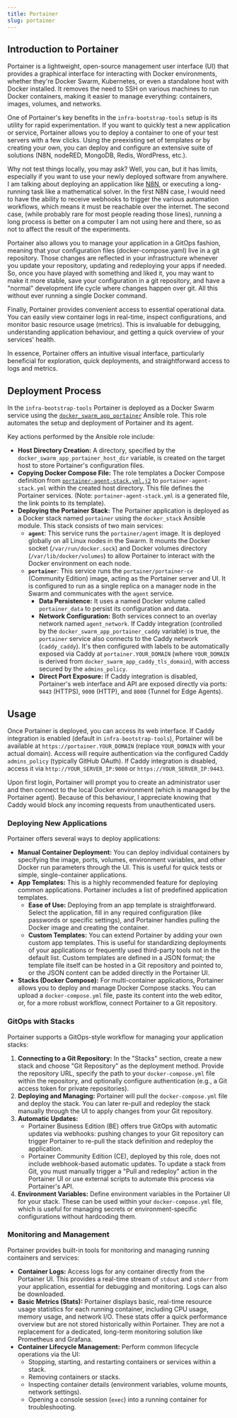 ```yaml
---
title: Portainer
slug: portainer
---
```


## Introduction to Portainer


Portainer is a lightweight, open-source management user interface (UI) that provides a graphical interface for interacting with Docker environments, whether they're Docker Swarm, Kubernetes, or even a standalone host with Docker installed. It removes the need to SSH on various machines to run Docker containers, making it easier to manage everything: containers, images, volumes, and networks. 

One of Portainer's key benefits in the `infra-bootstrap-tools` setup is its utility for rapid experimentation. If you want to quickly test a new application or service, Portainer allows you to deploy a container to one of your test servers with a few clicks. Using the preexisting set of templates or by creating your own, you can deploy and configure an extensive suite of solutions (N8N, nodeRED, MongoDB, Redis, WordPress, etc.).

Why not test things locally, you may ask? Well, you can, but it has limits, especially if you want to use your newly deployed software from anywhere. I am talking about deploying an application like [N8N](https://n8n.io/), or executing a long-running task like a mathematical solver. In the first N8N case, I would need to have the ability to receive webhooks to trigger the various automation workflows, which means it must be reachable over the internet. The second case, (while probably rare for most people reading those lines), running a long process is better on a computer I am not using here and there, so as not to affect the result of the experiments.

Portainer also allows you to manage your application in a GitOps fashion, meaning that your configuration files (docker-compose.yaml) live in a git repository. Those changes are reflected in your infrastructure whenever you update your repository, updating and redeploying your apps if needed. So, once you have played with something and liked it, you may want to make it more stable, save your configuration in a git repository, and have a "normal" development life cycle where changes happen over git. All this without ever running a single Docker command.

Finally, Portainer provides convenient access to essential operational data. You can easily view container logs in real-time, inspect configurations, and monitor basic resource usage (metrics). This is invaluable for debugging, understanding application behaviour, and getting a quick overview of your services' health.

In essence, Portainer offers an intuitive visual interface, particularly beneficial for exploration, quick deployments, and straightforward access to logs and metrics.

## Deployment Process

In the `infra-bootstrap-tools` Portainer is deployed as a Docker Swarm service using the [`docker_swarm_app_portainer`](https://github.com/xNok/infra-bootstrap-tools/tree/main/ansible/roles/docker_swarm_app_portainer) Ansible role. This role automates the setup and deployment of Portainer and its agent.

Key actions performed by the Ansible role include:

*   **Host Directory Creation:** A directory, specified by the `docker_swarm_app_portainer_host_dir` variable, is created on the target host to store Portainer's configuration files.
*   **Copying Docker Compose File:** The role templates a Docker Compose definition from [`portainer-agent-stack.yml.j2`](https://github.com/xNok/infra-bootstrap-tools/blob/main/ansible/roles/docker_swarm_app_portainer/assets/portainer-agent-stack.yml.j2) to `portainer-agent-stack.yml` within the created host directory. This file defines the Portainer services. (Note: `portainer-agent-stack.yml` is a generated file, the link points to its template).
*   **Deploying the Portainer Stack:** The Portainer application is deployed as a Docker stack named `portainer` using the `docker_stack` Ansible module. This stack consists of two main services:
    *   **`agent`**: This service runs the `portainer/agent` image. It is deployed globally on all Linux nodes in the Swarm. It mounts the Docker socket (`/var/run/docker.sock`) and Docker volumes directory (`/var/lib/docker/volumes`) to allow Portainer to interact with the Docker environment on each node.
    *   **`portainer`**: This service runs the `portainer/portainer-ce` (Community Edition) image, acting as the Portainer server and UI. It is configured to run as a single replica on a manager node in the Swarm and communicates with the `agent` service.
        *   **Data Persistence:** It uses a named Docker volume called `portainer_data` to persist its configuration and data.
        *   **Network Configuration:** Both services connect to an overlay network named `agent_network`. If Caddy integration (controlled by the `docker_swarm_app_portainer_caddy` variable) is true, the `portainer` service also connects to the Caddy network (`caddy_caddy`). It's then configured with labels to be automatically exposed via Caddy at `portainer.YOUR_DOMAIN` (where `YOUR_DOMAIN` is derived from `docker_swarm_app_caddy_tls_domain`), with access secured by the `admins_policy`.
        *   **Direct Port Exposure:** If Caddy integration is disabled, Portainer's web interface and API are exposed directly via ports: `9443` (HTTPS), `9000` (HTTP), and `8000` (Tunnel for Edge Agents).
        
## Usage

Once Portainer is deployed, you can access its web interface. If Caddy integration is enabled (default in `infra-bootstrap-tools`), Portainer will be available at `https://portainer.YOUR_DOMAIN` (replace `YOUR_DOMAIN` with your actual domain). Access will require authentication via the configured Caddy `admins_policy` (typically GitHub OAuth). If Caddy integration is disabled, access it via `http://YOUR_SERVER_IP:9000` or `https://YOUR_SERVER_IP:9443`.

Upon first login, Portainer will prompt you to create an administrator user and then connect to the local Docker environment (which is managed by the Portainer agent). Because of this behaviour, I appreciate knowing that Caddy would block any incoming requests from unauthenticated users.

### Deploying New Applications

Portainer offers several ways to deploy applications:

*   **Manual Container Deployment:** You can deploy individual containers by specifying the image, ports, volumes, environment variables, and other Docker run parameters through the UI. This is useful for quick tests or simple, single-container applications.
*   **App Templates:** This is a highly recommended feature for deploying common applications. Portainer includes a list of predefined application templates.
    *   **Ease of Use:** Deploying from an app template is straightforward. Select the application, fill in any required configuration (like passwords or specific settings), and Portainer handles pulling the Docker image and creating the container.
    *   **Custom Templates:** You can extend Portainer by adding your own custom app templates. This is useful for standardizing deployments of your applications or frequently used third-party tools not in the default list. Custom templates are defined in a JSON format; the template file itself can be hosted in a Git repository and pointed to, or the JSON content can be added directly in the Portainer UI.
*   **Stacks (Docker Compose):** For multi-container applications, Portainer allows you to deploy and manage Docker Compose stacks. You can upload a `docker-compose.yml` file, paste its content into the web editor, or, for a more robust workflow, connect Portainer to a Git repository.

### GitOps with Stacks

Portainer supports a GitOps-style workflow for managing your application stacks:

1.  **Connecting to a Git Repository:** In the "Stacks" section, create a new stack and choose "Git Repository" as the deployment method. Provide the repository URL, specify the path to your `docker-compose.yml` file within the repository, and optionally configure authentication (e.g., a Git access token for private repositories).
2.  **Deploying and Managing:** Portainer will pull the `docker-compose.yml` file and deploy the stack. You can later re-pull and redeploy the stack manually through the UI to apply changes from your Git repository.
3.  **Automatic Updates:**
    *   Portainer Business Edition (BE) offers true GitOps with automatic updates via webhooks: pushing changes to your Git repository can trigger Portainer to re-pull the stack definition and redeploy the application.
    *   Portainer Community Edition (CE), deployed by this role, does not include webhook-based automatic updates. To update a stack from Git, you must manually trigger a "Pull and redeploy" action in the Portainer UI or use external scripts to automate this process via Portainer's API.
4.  **Environment Variables:** Define environment variables in the Portainer UI for your stack. These can be used within your `docker-compose.yml` file, which is useful for managing secrets or environment-specific configurations without hardcoding them.

### Monitoring and Management

Portainer provides built-in tools for monitoring and managing running containers and services:

*   **Container Logs:** Access logs for any container directly from the Portainer UI. This provides a real-time stream of `stdout` and `stderr` from your application, essential for debugging and monitoring. Logs can also be downloaded.
*   **Basic Metrics (Stats):** Portainer displays basic, real-time resource usage statistics for each running container, including CPU usage, memory usage, and network I/O. These stats offer a quick performance overview but are not stored historically within Portainer. They are not a replacement for a dedicated, long-term monitoring solution like Prometheus and Grafana.
*   **Container Lifecycle Management:** Perform common lifecycle operations via the UI:
    *   Stopping, starting, and restarting containers or services within a stack.
    *   Removing containers or stacks.
    *   Inspecting container details (environment variables, volume mounts, network settings).
    *   Opening a console session (`exec`) into a running container for troubleshooting.
